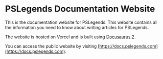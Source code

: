# PSLegends Documentation Website

This is the documentation website for PSLegends. This website contains all the information you need to know about writing articles for PSLegends.

The website is hosted on Vercel and is built using [Docusaurus 2](https://v2.docusaurus.io).

You can access the public website by visiting [https://docs.pslegends.com](https://docs.pslegends.com).
